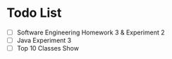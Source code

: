 # Todo List

  - [ ] Software Engineering Homework 3 & Experiment 2
  - [ ] Java Experiment 3
  - [ ] Top 10 Classes Show

